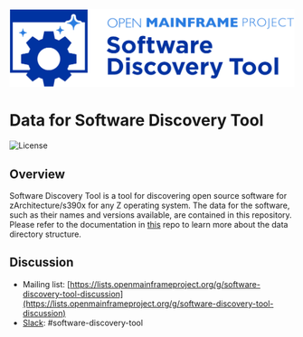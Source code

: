 ![](https://github.com/openmainframeproject/artwork/raw/master/projects/softwarediscoverytool/softwarediscoverytool-color.svg)

# Data for Software Discovery Tool
  
![License](https://img.shields.io/github/license/openmainframeproject/software-discovery-tool-data)

## Overview

Software Discovery Tool is a tool for discovering open source software for zArchitecture/s390x for any Z operating system. The data for the software, such as their names and versions available, are contained in this repository. Please refer to the documentation in [this](https://github.com/openmainframeproject/software-discovery-tool) repo to learn more about the data directory structure.

## Discussion

 - Mailing list: [https://lists.openmainframeproject.org/g/software-discovery-tool-discussion](https://lists.openmainframeproject.org/g/software-discovery-tool-discussion)
 - [Slack](https://slack.openmainframeproject.org/): #software-discovery-tool
